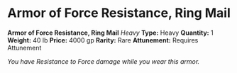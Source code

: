 # Armor of Force Resistance, Ring Mail

**Armor of Force Resistance, Ring Mail**
_Heavy_
**Type:** Heavy
**Quantity:** 1
**Weight:** 40 lb
**Price:** 4000 gp
**Rarity:** Rare
**Attunement:** Requires Attunement

*You have Resistance to Force damage while you wear this armor.*